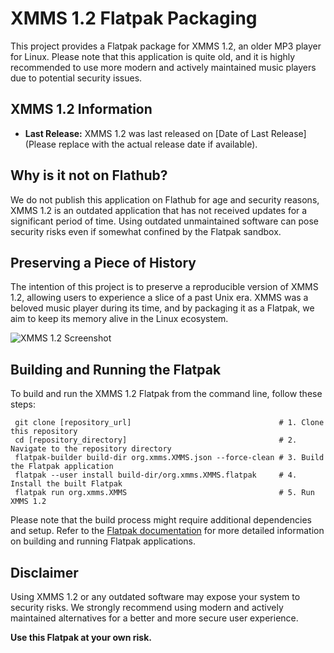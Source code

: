 # XMMS 1.2 Flatpak Packaging

This project provides a Flatpak package for XMMS 1.2, an older MP3 player for Linux. Please note that this application is quite old, and it is highly recommended to use more modern and actively maintained music players due to potential security issues.

## XMMS 1.2 Information

- **Last Release:** XMMS 1.2 was last released on [Date of Last Release] (Please replace with the actual release date if available).

## Why is it not on Flathub?

We do not publish this application on Flathub for age and security reasons, XMMS 1.2 is an outdated application that has not received updates for a significant period of time. Using outdated unmaintained software can pose security risks even if somewhat confined by the Flatpak sandbox.

## Preserving a Piece of History

The intention of this project is to preserve a reproducible version of XMMS 1.2, allowing users to experience a slice of a past Unix era. XMMS was a beloved music player during its time, and by packaging it as a Flatpak, we aim to keep its memory alive in the Linux ecosystem.

![XMMS 1.2 Screenshot](https://upload.wikimedia.org/wikipedia/commons/thumb/2/23/XMMS_%281%29.png/350px-XMMS_%281%29.png)

## Building and Running the Flatpak

To build and run the XMMS 1.2 Flatpak from the command line, follow these steps:

```shell
 git clone [repository_url]                                 # 1. Clone this repository
 cd [repository_directory]                                  # 2. Navigate to the repository directory
 flatpak-builder build-dir org.xmms.XMMS.json --force-clean # 3. Build the Flatpak application
 flatpak --user install build-dir/org.xmms.XMMS.flatpak     # 4. Install the built Flatpak
 flatpak run org.xmms.XMMS                                  # 5. Run XMMS 1.2
```

Please note that the build process might require additional dependencies and setup. Refer to the [Flatpak documentation](https://flatpak.org/documentation.html) for more detailed information on building and running Flatpak applications.

## Disclaimer

Using XMMS 1.2 or any outdated software may expose your system to security risks. We strongly recommend using modern and actively maintained alternatives for a better and more secure user experience.

**Use this Flatpak at your own risk.**
